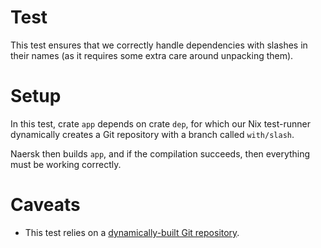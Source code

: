 # Test

This test ensures that we correctly handle dependencies with slashes in their
names (as it requires some extra care around unpacking them).

# Setup

In this test, crate `app` depends on crate `dep`, for which our Nix test-runner
dynamically creates a Git repository with a branch called `with/slash`.

Naersk then builds `app`, and if the compilation succeeds, then everything must
be working correctly.

# Caveats

- This test relies on a [dynamically-built Git repository](../README.md#caveats).
